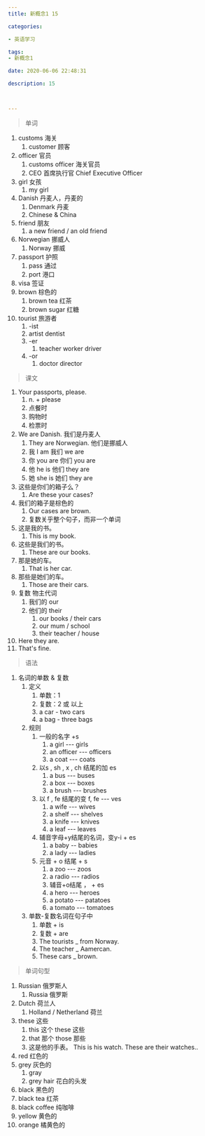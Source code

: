 ```yaml
---
title: 新概念1 15

categories: 

- 英语学习

tags: 
- 新概念1

date: 2020-06-06 22:48:31

description: 15



---
```


>单词

<!-- more -->

1. customs 海关
   1. customer 顾客
2. officer 官员
   1. customs officer 海关官员
   2. CEO 首席执行官 Chief Executive Officer
3. girl 女孩
   1. my girl
4. Danish 丹麦人，丹麦的
   1. Denmark 丹麦
   2. Chinese & China
5. friend 朋友
   1. a new friend / an old friend
6. Norwegian 挪威人
   1. Norway 挪威
7. passport 护照
   1. pass 通过
   2. port 港口
8. visa 签证
9. brown 棕色的
   1. brown tea 红茶
   2. brown sugar 红糖
10. tourist 旅游者
    1. -ist
    2. artist  dentist
    3. -er
       1. teacher worker driver
    4. -or
       1. doctor director

> 课文

1. Your passports, please.
   1. n. + please 
   2. 点餐时
   3. 购物时
   4. 检票时
2. We are Danish. 我们是丹麦人
   1. They are Norwegian. 他们是挪威人
   2. 我   I         am 我们   we  are
   3. 你  you     are 你们  you  are
   4. 他  he      is     他们  they  are
   5. 她  she    is     她们  they  are
3. 这些是你们的箱子么？
   1. Are these your cases?
4. 我们的箱子是棕色的
   1. Our cases are brown.
   2. 复数关乎整个句子，而非一个单词
5. 这是我的书。
   1. This is my book.
6. 这些是我们的书。
   1. These are our books.
7. 那是她的车。
   1. That is her car.
8. 那些是她们的车。
   1. Those are their cars.
9. 复数 物主代词
   1. 我们的 our
   2. 他们的  their
      1. our books / their cars
      2. our mum / school
      3. their teacher / house
10. Here they are.
11. That's fine.

> 语法

1. 名词的单数 & 复数
   1. 定义
      1. 单数：1
      2. 复数：2 或 以上
      3. a car - two cars
      4. a bag - three bags
   2. 规则
      1. 一般的名字 +s
         1. a girl  --- girls
         2. an officer ---  officers
         3. a coat  --- coats
      2. 以s , sh , x , ch 结尾的加  es 
         1. a bus   ---  buses
         2. a box   ---  boxes
         3. a brush  --- brushes
      3. 以 f ,  fe  结尾的变 f, fe --- ves
         1. a wife --- wives
         2. a shelf --- shelves
         3. a knife --- knives
         4. a leaf --- leaves
      4. 辅音字母+y结尾的名词，变y-i   + es
         1. a baby -- babies
         2. a lady --- ladies
      5. 元音 + o  结尾  + s
         1. a zoo --- zoos
         2. a radio  --- radios
         3. 辅音+o结尾 ， +  es
         4. a hero --- heroes
         5. a potato   --- patatoes
         6. a tomato --- tomatoes
   3. 单数-复数名词在句子中
      1. 单数  + is
      2. 复数 + are
      3. The tourists  _ from Norway.
      4. The teacher _ Aamercan.
      5. These cars _ brown.

> 单词句型

1. Russian  俄罗斯人
   1. Russia 俄罗斯
2. Dutch 荷兰人
   1. Holland / Netherland 荷兰
3. these  这些
   1. this  这个    these  这些
   2. that  那个    those 那些
   3. 这是他的手表。  This is his watch. These are their watches..
4. red 红色的
5. grey  灰色的
   1. gray
   2. grey hair 花白的头发
6. black  黑色的
7. black tea 红茶
8. black coffee 纯咖啡
9. yellow 黄色的
10. orange 橘黄色的